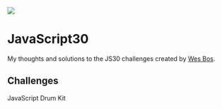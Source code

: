 ![](https://javascript30.com/images/JS3-social-share.png)

# JavaScript30

My thoughts and solutions to the JS30 challenges created by [Wes Bos](http://wesbos.com/). 

## Challenges

JavaScript Drum Kit
